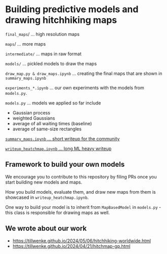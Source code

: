 # Building predictive models and drawing hitchhiking maps

`final_maps`/ ... high resolution maps

`maps`/ ... more maps

`intermediate/` ... maps in raw format

`models/` ... pickled models to draw the maps

`draw_map.py & draw_maps.ipynb` ... creating the final maps that are shown in `summary_maps.ipynb`

`experiments_*.ipynb` ... our own experiments with the models from `models.py`.

`models.py` ... models we applied so far include
  - Gaussian process
  - weighted Gaussians
  - average of all waiting times (baseline)
  - average of same-size rectangles

<ins>`summary_maps.ipynb` ... short writeup for the community</ins>

<ins>`writeup_heatchmap.ipynb` ... long ML heavy writeup</ins>

## Framework to build your own models
We encourage you to contribute to this repository by filing PRs once you start building new models and maps.

How you build models, evaluate them, and draw new maps from them is showcased in `writeup_heatchmap.ipynb`.

One way to build your model is to inherit from `MapBasedModel` in `models.py` - this class is responsible for drawing maps as well.



## We wrote about our work
- https://tillwenke.github.io/2024/05/06/hitchhiking-worldwide.html
- https://tillwenke.github.io/2024/04/21/hitchmap-gp.html
